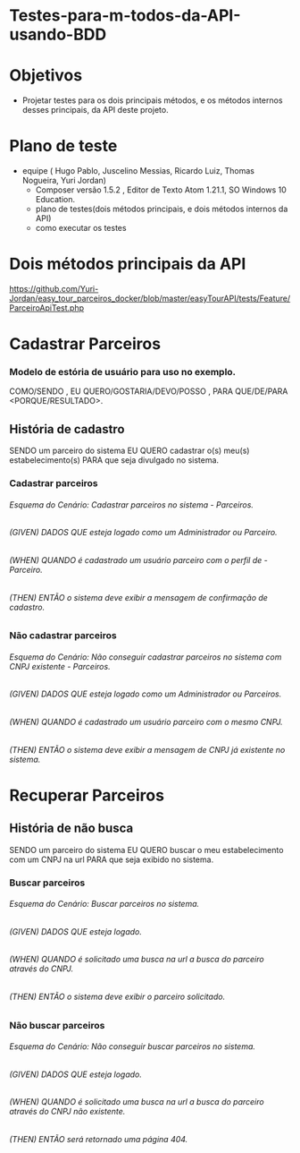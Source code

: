 
# Testes-para-m-todos-da-API-usando-BDD

# Objetivos
 - Projetar testes para os dois principais métodos, e os métodos internos desses principais, da API deste projeto.

# Plano de teste
 - equipe ( Hugo Pablo, Juscelino Messias, Ricardo Luiz, Thomas Nogueira, Yuri Jordan) 
   *  Composer versão 1.5.2 , Editor de Texto Atom 1.21.1, SO Windows 10 Education.
   *  plano de testes(dois métodos principais, e dois métodos internos da API)
   *  como executar os testes
   
# Dois métodos principais da API
https://github.com/Yuri-Jordan/easy_tour_parceiros_docker/blob/master/easyTourAPI/tests/Feature/ParceiroApiTest.php

# Cadastrar Parceiros

### Modelo de estória de usuário para uso no exemplo.
COMO/SENDO <QUEM>, EU QUERO/GOSTARIA/DEVO/POSSO <O QUE>, PARA QUE/DE/PARA <PORQUE/RESULTADO>.

## História de cadastro
SENDO um parceiro do sistema EU QUERO cadastrar o(s) meu(s) estabelecimento(s) PARA que seja divulgado no sistema.

### Cadastrar parceiros
###### Esquema do Cenário: Cadastrar parceiros no sistema - Parceiros.
###### (GIVEN) DADOS QUE esteja logado como um Administrador ou Parceiro.
###### (WHEN)  QUANDO é cadastrado um usuário parceiro com o perfil de - Parceiro.
###### (THEN)  ENTÃO o sistema deve exibir a mensagem de confirmação de cadastro.

### Não cadastrar parceiros
###### Esquema do Cenário: Não conseguir cadastrar parceiros no sistema com CNPJ existente - Parceiros.
###### (GIVEN) DADOS QUE esteja logado como um Administrador ou Parceiros.
###### (WHEN)  QUANDO é cadastrado um usuário parceiro com o mesmo CNPJ.
###### (THEN)  ENTÃO o sistema deve exibir a mensagem de CNPJ já existente no sistema.
  
# Recuperar Parceiros

## História de não busca
SENDO um parceiro do sistema EU QUERO buscar o meu estabelecimento com um CNPJ na url PARA que seja exibido no sistema.

### Buscar parceiros
###### Esquema do Cenário: Buscar parceiros no sistema. 
###### (GIVEN) DADOS QUE esteja logado.
###### (WHEN)  QUANDO é solicitado uma busca na url a busca do parceiro através do CNPJ.
###### (THEN)  ENTÃO o sistema deve exibir o parceiro solicitado.
  

### Não buscar parceiros
###### Esquema do Cenário: Não conseguir buscar parceiros no sistema.
###### (GIVEN) DADOS QUE esteja logado.
###### (WHEN)  QUANDO é solicitado uma busca na url a busca do parceiro através do CNPJ não existente.
###### (THEN)  ENTÃO será retornado uma página 404.
  
